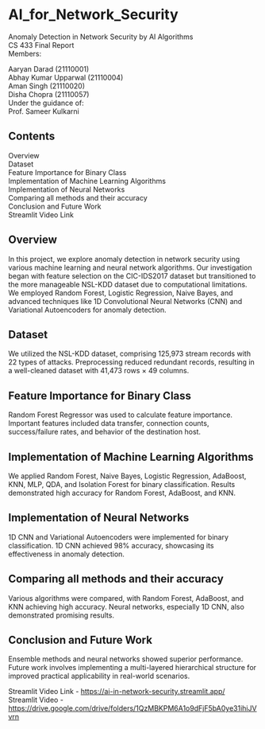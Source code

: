 # AI_for_Network_Security

Anomaly Detection in Network Security by AI Algorithms  
CS 433 Final Report  
Members:  

Aaryan Darad (21110001)  
Abhay Kumar Upparwal (21110004)  
Aman Singh (21110020)  
Disha Chopra (21110057)  
Under the guidance of:  
Prof. Sameer Kulkarni  

## Contents  

Overview  
Dataset  
Feature Importance for Binary Class  
Implementation of Machine Learning Algorithms  
Implementation of Neural Networks  
Comparing all methods and their accuracy  
Conclusion and Future Work   
Streamlit Video Link  

## Overview  
In this project, we explore anomaly detection in network security using various machine learning and neural network algorithms. Our investigation began with feature selection on the CIC-IDS2017 dataset but transitioned to the more manageable NSL-KDD dataset due to computational limitations. We employed Random Forest, Logistic Regression, Naive Bayes, and advanced techniques like 1D Convolutional Neural Networks (CNN) and Variational Autoencoders for anomaly detection.  

## Dataset  
We utilized the NSL-KDD dataset, comprising 125,973 stream records with 22 types of attacks. Preprocessing reduced redundant records, resulting in a well-cleaned dataset with 41,473 rows × 49 columns.  
  
## Feature Importance for Binary Class  
Random Forest Regressor was used to calculate feature importance. Important features included data transfer, connection counts, success/failure rates, and behavior of the destination host.  
  
## Implementation of Machine Learning Algorithms  
We applied Random Forest, Naive Bayes, Logistic Regression, AdaBoost, KNN, MLP, QDA, and Isolation Forest for binary classification. Results demonstrated high accuracy for Random Forest, AdaBoost, and KNN.  
  
## Implementation of Neural Networks  
1D CNN and Variational Autoencoders were implemented for binary classification. 1D CNN achieved 98% accuracy, showcasing its effectiveness in anomaly detection.  
  
## Comparing all methods and their accuracy  
Various algorithms were compared, with Random Forest, AdaBoost, and KNN achieving high accuracy. Neural networks, especially 1D CNN, also demonstrated promising results.  
  
## Conclusion and Future Work  
Ensemble methods and neural networks showed superior performance. Future work involves implementing a multi-layered hierarchical structure for improved practical applicability in real-world scenarios.  
  

Streamlit Video Link - https://ai-in-network-security.streamlit.app/  
Streamlit Video - https://drive.google.com/drive/folders/1QzMBKPM6A1o9dFjF5bA0ye31ihiJVvrn  
  
